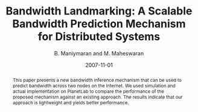 ---
author: "B. Maniymaran and M. Maheswaran"
title: "Bandwidth Landmarking: A Scalable Bandwidth Prediction Mechanism for Distributed Systems"
journal: "IEEE Globecom 2007"
location: "pp. 248-252, Washington, DC, USA"
date: 2007-11-01
abstract: "This paper presents a new bandwidth inference mechanism that can be used to predict bandwidth across two nodes on the Internet. We used simulation and actual implementation on PlanetLab to compare the performance of the proposed mechanism against an existing approach. The results indicate that our approach is lightweight and yields better performance."
---